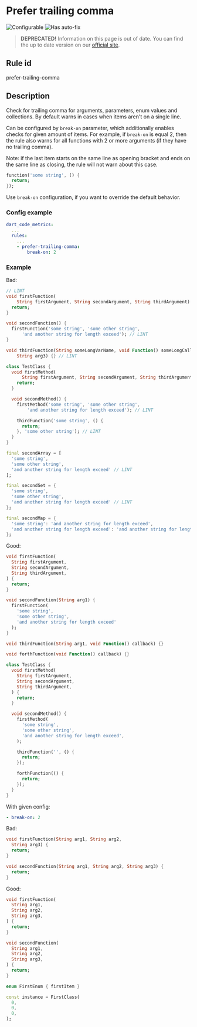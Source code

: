 # Prefer trailing comma

![Configurable](https://img.shields.io/badge/-configurable-informational)
![Has auto-fix](https://img.shields.io/badge/-has%20auto--fix-success)

> **DEPRECATED!** Information on this page is out of date. You can find the up to date version on our [official site](https://dartcodemetrics.dev/docs/rules/common/prefer-trailing-comma).

## Rule id

prefer-trailing-comma

## Description

Check for trailing comma for arguments, parameters, enum values and collections.
By default warns in cases when items aren't on a single line.

Can be configured by `break-on` parameter, which additionally enables checks for given amount of items.
For example, if `break-on` is equal 2, then the rule also warns for all functions with 2 or more arguments (if they have no trailing comma).

Note: if the last item starts on the same line as opening bracket and ends on the same line as closing, the rule will not warn about this case.

```dart
function('some string', () {
  return;
});
```

Use `break-on` configuration, if you want to override the default behavior.

### Config example

```yaml
dart_code_metrics:
  ...
  rules:
    ...
    - prefer-trailing-comma:
        break-on: 2
```

### Example

Bad:

```dart
// LINT
void firstFunction(
    String firstArgument, String secondArgument, String thirdArgument) {
  return;
}

void secondFunction() {
  firstFunction('some string', 'some other string',
      'and another string for length exceed'); // LINT
}

void thirdFunction(String someLongVarName, void Function() someLongCallbackName,
    String arg3) {} // LINT

class TestClass {
  void firstMethod(
      String firstArgument, String secondArgument, String thirdArgument) { // LINT
    return;
  }

  void secondMethod() {
    firstMethod('some string', 'some other string',
        'and another string for length exceed'); // LINT

    thirdFunction('some string', () {
      return;
    }, 'some other string'); // LINT
  }
}

final secondArray = [
  'some string',
  'some other string',
  'and another string for length exceed' // LINT
];

final secondSet = {
  'some string',
  'some other string',
  'and another string for length exceed' // LINT
};

final secondMap = {
  'some string': 'and another string for length exceed',
  'and another string for length exceed': 'and another string for length exceed' // LINT
};
```

Good:

```dart
void firstFunction(
  String firstArgument,
  String secondArgument,
  String thirdArgument,
) {
  return;
}

void secondFunction(String arg1) {
  firstFunction(
    'some string',
    'some other string',
    'and another string for length exceed'
  );
}

void thirdFunction(String arg1, void Function() callback) {}

void forthFunction(void Function() callback) {}

class TestClass {
  void firstMethod(
    String firstArgument,
    String secondArgument,
    String thirdArgument,
  ) {
    return;
  }

  void secondMethod() {
    firstMethod(
      'some string',
      'some other string',
      'and another string for length exceed',
    );

    thirdFunction('', () {
      return;
    });

    forthFunction(() {
      return;
    });
  }
}
```

With given config:

``` yaml
- break-on: 2
```

Bad:

```dart
void firstFunction(String arg1, String arg2,
  String arg3) {
  return;
}

void secondFunction(String arg1, String arg2, String arg3) {
  return;
}
```

Good:

```dart
void firstFunction(
  String arg1,
  String arg2,
  String arg3,
) {
  return;
}

void secondFunction(
  String arg1,
  String arg2,
  String arg3,
) {
  return;
}

enum FirstEnum { firstItem }

const instance = FirstClass(
  0,
  0,
  0,
);
```
